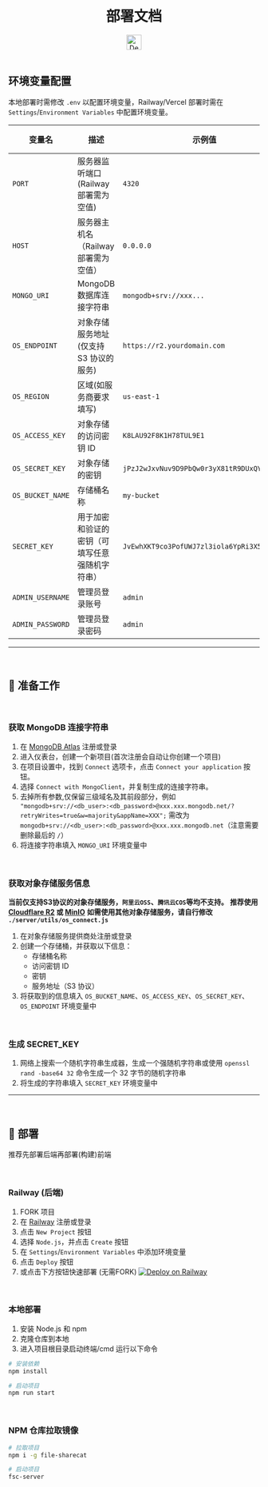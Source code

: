 <div align="center">
    <h1>部署文档</h1>
    <a href="https://railway.com/deploy/HQIhln?referralCode=YFC8-i" target="_blank" rel="noopener noreferrer">
  <img src="https://railway.com/button.svg" alt="Deploy on Railway" width="auto" height="30px" style="vertical-align: middle;" />
</a>

</div>

<br>

## 环境变量配置

本地部署时需修改 `.env` 以配置环境变量，Railway/Vercel 部署时需在 `Settings`/`Environment Variables` 中配置环境变量。

| 变量名             | 描述                                                                 | 示例值                                                         | 必填 |
|--------------------|----------------------------------------------------------------------|-----------------------------------------------------------------|------|
| `PORT`             | 服务器监听端口(Railway 部署需为空值)                                                       | `4320`                                                          | ⬜️   |
| `HOST`             | 服务器主机名（Railway 部署需为空值）                      | `0.0.0.0`                                                       | ⬜️   |
| `MONGO_URI`        | MongoDB 数据库连接字符串                                             | `mongodb+srv://xxx...`               | ✅   |
| `OS_ENDPOINT`      | 对象存储服务地址(仅支持 S3 协议的服务)           | `https://r2.yourdomain.com`                                     | ✅   |
| `OS_REGION`        | 区域(如服务商要求填写)                                             | `us-east-1`                                           | ⬜️   |
| `OS_ACCESS_KEY`    | 对象存储的访问密钥 ID                                                | `K8LAU92F8K1H78TUL9E1`                                           | ✅   |
| `OS_SECRET_KEY`    | 对象存储的密钥                                                      | `jPzJ2wJxvNuv9D9PbQw0r3yX81tR9DUxQYZ1T6mW`                     | ✅   |
| `OS_BUCKET_NAME`   | 存储桶名称                                                           | `my-bucket`                                                     | ✅   |
| `SECRET_KEY`       | 用于加密和验证的密钥（可填写任意强随机字符串）                      | `JvEwhXKT9co3PofUWJ7zl3iola6YpRi3X5Y` | ✅   |
| `ADMIN_USERNAME`   | 管理员登录账号                                                       | `admin`                                                         | ✅   |
| `ADMIN_PASSWORD`   | 管理员登录密码                                                       | `admin`                                                         | ✅   |
---

<br>

## 🔧 准备工作

<br>

### 获取 MongoDB 连接字符串

1. 在 [MongoDB Atlas](https://www.mongodb.com/cloud/atlas) 注册或登录
3. 进入仪表台，创建一个新项目(首次注册会自动让你创建一个项目)
2. 在项目设置中，找到 `Connect` 选项卡，点击 `Connect your application` 按钮。
3. 选择 `Connect with MongoClient`，并复制生成的连接字符串。
4. 去掉所有参数,仅保留三级域名及其前段部分，例如 `"mongodb+srv://<db_user>:<db_password>@xxx.xxx.mongodb.net/?retryWrites=true&w=majority&appName=XXX";` 需改为 `mongodb+srv://<db_user>:<db_password>@xxx.xxx.mongodb.net`（注意需要删除最后的 `/`）
5. 将连接字符串填入 `MONGO_URI` 环境变量中

<br>

### 获取对象存储服务信息

**当前仅支持S3协议的对象存储服务，`阿里云OSS`、`腾讯云COS`等均不支持。**
**推荐使用 [Cloudflare R2](https://www.cloudflare.com/products/cloudflare-r2/) 或 [MinIO](https://min.io/)**
**如需使用其他对象存储服务，请自行修改 `./server/utils/os_connect.js`**

1. 在对象存储服务提供商处注册或登录
2. 创建一个存储桶，并获取以下信息：
    - 存储桶名称
    - 访问密钥 ID
    - 密钥
    - 服务地址（S3 协议）
3. 将获取到的信息填入 `OS_BUCKET_NAME`、`OS_ACCESS_KEY`、`OS_SECRET_KEY`、`OS_ENDPOINT` 环境变量中

<br>

### 生成 SECRET_KEY

1. 网络上搜索一个随机字符串生成器，生成一个强随机字符串或使用 `openssl rand -base64 32` 命令生成一个 32 字节的随机字符串
2. 将生成的字符串填入 `SECRET_KEY` 环境变量中

---

<br>

## 🚀 部署
推荐先部署后端再部署(构建)前端

<br>

### Railway (后端)

1. FORK 项目
2. 在 [Railway](https://railway.app/) 注册或登录
3. 点击 `New Project` 按钮
4. 选择 `Node.js`，并点击 `Create` 按钮
5. 在 `Settings`/`Environment Variables` 中添加环境变量
6. 点击 `Deploy` 按钮
6. 或点击下方按钮快速部署 (无需FORK)
[![Deploy on Railway](https://railway.com/button.svg)](https://railway.com/deploy/HQIhln?referralCode=YFC8-i)

<br>

### 本地部署

1. 安装 Node.js 和 npm
2. 克隆仓库到本地
3. 进入项目根目录启动终端/cmd 运行以下命令
```bash
# 安装依赖
npm install

# 启动项目
npm run start
```

<br>

### NPM 仓库拉取镜像

```bash
# 拉取项目
npm i -g file-sharecat

# 启动项目
fsc-server
```


